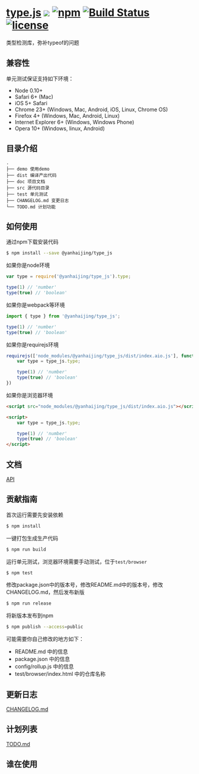 # [type.js](https://github.com/yanhaijing/type.js) [![](https://img.shields.io/badge/Powered%20by-jslib%20base-brightgreen.svg)](https://github.com/yanhaijing/jslib-base) [![npm](https://img.shields.io/badge/npm-0.1.0-orange.svg)](https://www.npmjs.com/package/@yanhaijing/type_js) [![Build Status](https://travis-ci.org/yanhaijing/type.js.svg?branch=master)](https://travis-ci.org/yanhaijing/type.js) [![license](https://img.shields.io/badge/license-MIT-blue.svg)](https://github.com/yanhaijing/type.js/blob/master/LICENSE)
类型检测库，弥补typeof的问题

## 兼容性
单元测试保证支持如下环境：

- Node 0.10+
- Safari 6+ (Mac)
- iOS 5+ Safari
- Chrome 23+ (Windows, Mac, Android, iOS, Linux, Chrome OS)
- Firefox 4+ (Windows, Mac, Android, Linux)
- Internet Explorer 6+ (Windows, Windows Phone)
- Opera 10+ (Windows, linux, Android)

## 目录介绍

```
.
├── demo 使用demo
├── dist 编译产出代码
├── doc 项目文档
├── src 源代码目录
├── test 单元测试
├── CHANGELOG.md 变更日志
└── TODO.md 计划功能
```

## 如何使用
通过npm下载安装代码

```bash
$ npm install --save @yanhaijing/type_js
```

如果你是node环境

```js
var type = require('@yanhaijing/type_js').type;

type(1) // 'number'
type(true) // 'boolean'
```

如果你是webpack等环境

```js
import { type } from '@yanhaijing/type_js';

type(1) // 'number'
type(true) // 'boolean'
```

如果你是requirejs环境

```js
requirejs(['node_modules/@yanhaijing/type_js/dist/index.aio.js'], function (type_js) {
    var type = type_js.type;

    type(1) // 'number'
    type(true) // 'boolean'
})
```

如果你是浏览器环境

```html
<script src="node_modules/@yanhaijing/type_js/dist/index.aio.js"></script>

<script>
    var type = type_js.type;

    type(1) // 'number'
    type(true) // 'boolean'
</script>
```

## 文档
[API](https://github.com/yanhaijing/type.js/blob/master/doc/api.md)

## 贡献指南
首次运行需要先安装依赖

```bash
$ npm install
```

一键打包生成生产代码

```bash
$ npm run build
```

运行单元测试，浏览器环境需要手动测试，位于`test/browser`

```bash
$ npm test
```

修改package.json中的版本号，修改README.md中的版本号，修改CHANGELOG.md，然后发布新版

```bash
$ npm run release
```

将新版本发布到npm

```bash
$ npm publish --access=public
```

可能需要你自己修改的地方如下：

- README.md 中的信息
- package.json 中的信息
- config/rollup.js 中的信息
- test/browser/index.html 中的仓库名称

## 更新日志
[CHANGELOG.md](https://github.com/yanhaijing/type.js/blob/master/CHANGELOG.md)

## 计划列表
[TODO.md](https://github.com/yanhaijing/type.js/blob/master/TODO.md)

## 谁在使用
